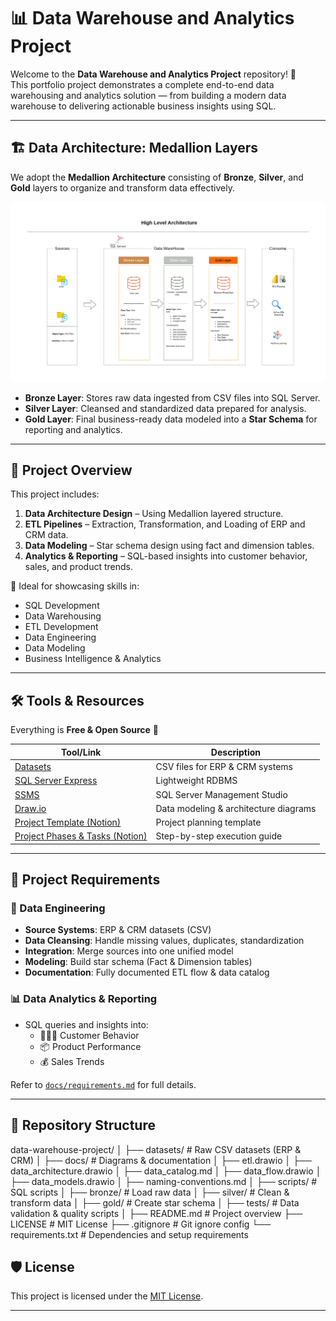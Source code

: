 # 📊 Data Warehouse and Analytics Project

Welcome to the **Data Warehouse and Analytics Project** repository! 🚀  
This portfolio project demonstrates a complete end-to-end data warehousing and analytics solution — from building a modern data warehouse to delivering actionable business insights using SQL.

---

## 🏗️ Data Architecture: Medallion Layers

We adopt the **Medallion Architecture** consisting of **Bronze**, **Silver**, and **Gold** layers to organize and transform data effectively.

![Data Architecture](docs/data_architecture.png)

- **Bronze Layer**: Stores raw data ingested from CSV files into SQL Server.
- **Silver Layer**: Cleansed and standardized data prepared for analysis.
- **Gold Layer**: Final business-ready data modeled into a **Star Schema** for reporting and analytics.

---

## 📖 Project Overview

This project includes:

1. **Data Architecture Design** – Using Medallion layered structure.
2. **ETL Pipelines** – Extraction, Transformation, and Loading of ERP and CRM data.
3. **Data Modeling** – Star schema design using fact and dimension tables.
4. **Analytics & Reporting** – SQL-based insights into customer behavior, sales, and product trends.

🎯 Ideal for showcasing skills in:
- SQL Development
- Data Warehousing
- ETL Development
- Data Engineering
- Data Modeling
- Business Intelligence & Analytics

---

## 🛠️ Tools & Resources

Everything is **Free & Open Source** 🎉

| Tool/Link | Description |
|----------|-------------|
| [Datasets](datasets/) | CSV files for ERP & CRM systems |
| [SQL Server Express](https://www.microsoft.com/en-us/sql-server/sql-server-downloads) | Lightweight RDBMS |
| [SSMS](https://learn.microsoft.com/en-us/sql/ssms/download-sql-server-management-studio-ssms?view=sql-server-ver16) | SQL Server Management Studio |
| [Draw.io](https://www.drawio.com/) | Data modeling & architecture diagrams |
| [Project Template (Notion)](https://www.notion.com/templates/sql-data-warehouse-project) | Project planning template |
| [Project Phases & Tasks (Notion)](https://thankful-pangolin-2ca.notion.site/SQL-Data-Warehouse-Project-16ed041640ef80489667cfe2f380b269?pvs=4) | Step-by-step execution guide |

---

## 🚀 Project Requirements

### 🔧 Data Engineering

- **Source Systems**: ERP & CRM datasets (CSV)
- **Data Cleansing**: Handle missing values, duplicates, standardization
- **Integration**: Merge sources into one unified model
- **Modeling**: Build star schema (Fact & Dimension tables)
- **Documentation**: Fully documented ETL flow & data catalog

### 📊 Data Analytics & Reporting

- SQL queries and insights into:
  - 🧑‍🤝‍🧑 Customer Behavior
  - 📦 Product Performance
  - 💰 Sales Trends

Refer to [`docs/requirements.md`](docs/requirements.md) for full details.

---

## 📂 Repository Structure

data-warehouse-project/
│
├── datasets/ # Raw CSV datasets (ERP & CRM)
│
├── docs/ # Diagrams & documentation
│ ├── etl.drawio
│ ├── data_architecture.drawio
│ ├── data_catalog.md
│ ├── data_flow.drawio
│ ├── data_models.drawio
│ ├── naming-conventions.md
│
├── scripts/ # SQL scripts
│ ├── bronze/ # Load raw data
│ ├── silver/ # Clean & transform data
│ ├── gold/ # Create star schema
│
├── tests/ # Data validation & quality scripts
│
├── README.md # Project overview
├── LICENSE # MIT License
├── .gitignore # Git ignore config
└── requirements.txt # Dependencies and setup requirements


## 🛡️ License

This project is licensed under the [MIT License](LICENSE).  

---
